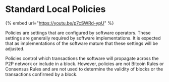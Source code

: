 # Standard Local Policies

{% embed url="https://youtu.be/p7cSWRd-ypU" %}

Policies are settings that are configured by software operators. These settings are generally required by software implementations. It is expected that as implementations of the software mature that these settings will be adjusted.

Policies control which transactions the software will propagate across the P2P network or include in a block. However, policies are not Bitcoin Rules or Consensus Rules and are not used to determine the validity of blocks or the transactions confirmed by a block.
